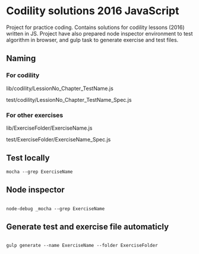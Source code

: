 # Codility solutions 2016 JavaScript

Project for practice coding. Contains solutions for codility lessons (2016) written in JS. Project have also prepared
node inspector environment to test algorithm in browser, and gulp task to generate exercise and test files.


## Naming

### For codility

lib/codility/LessionNo_Chapter_TestName.js

test/codility/LessionNo_Chapter_TestName_Spec.js

### For other exercises

lib/ExerciseFolder/ExerciseName.js

test/ExerciseFolder/ExerciseName_Spec.js

## Test locally

```
mocha --grep ExerciseName

```

## Node inspector

```

node-debug _mocha --grep ExerciseName

```

## Generate test and exercise file automaticly

```

gulp generate --name ExerciseName --folder ExerciseFolder

```

